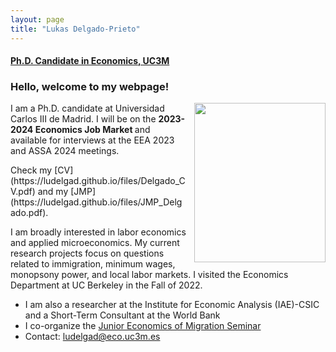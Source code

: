 ```yaml
---
layout: page
title: "Lukas Delgado-Prieto"
---
```

 
#### [Ph.D. Candidate in Economics, UC3M](http://economics.uc3m.es/personal/delgado-prieto/)

### Hello, welcome to my webpage! 

 <img align="right" width="210" height="255" style="right; padding-left:10px" src="https://user-images.githubusercontent.com/57502134/186741596-b93baccb-0009-4910-8db5-26d27765dc15.png"> <!--- The padding-left is the one that gives the margin with the text -->
 
<p align="left" > 
I am a Ph.D. candidate at Universidad Carlos III de Madrid. I will be on the <strong> 2023-2024 Economics Job Market </strong> and available for interviews at the EEA 2023 and ASSA 2024 meetings. 
</p> Check my [CV](https://ludelgad.github.io/files/Delgado_CV.pdf) and my [JMP](https://ludelgad.github.io/files/JMP_Delgado.pdf).

<p align="left" >  
I am broadly interested in labor economics and applied microeconomics. My current research projects focus on questions related to immigration, minimum wages, monopsony power, and local labor markets. I visited the Economics Department at UC Berkeley in the Fall of 2022.
</p>

 - I am also a researcher at the Institute for Economic Analysis (IAE)-CSIC and a Short-Term Consultant at the World Bank
 - I co-organize the [Junior Economics of Migration Seminar](https://sites.google.com/view/the-economics-of-migration)
 - Contact: [ludelgad@eco.uc3m.es](mailto:ludelgad@eco.uc3m.es)
